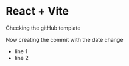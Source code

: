 # React + Vite

Checking the gitHub template

Now creating the commit with the date change

- line 1
- line 2
